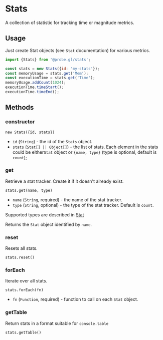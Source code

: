 # Stats

A collection of statistic for tracking time or magnitude metrics.

## Usage

Just create Stat objects (see `Stat` documentation) for various metrics.

```js
import {Stats} from '@probe.gl/stats';

const stats = new Stats({id: 'my-stats'});
const memoryUsage = stats.get('Mem');
const executionTime = stats.get('Time');
memoryUsage.addCount(1024);
executionTime.timeStart();
executionTime.timeEnd();
```

## Methods

### constructor

`new Stats({id, stats})`

* `id` (`String`) - the id of the `Stats` object.
* `stats` (`Stat[] || Object[]`) - the list of stats. Each element in the stats could be either`Stat` object or `{name, type}` (type is optional, default is `count`);


### get

Retrieve a stat tracker. Create it if it doesn't already exist.

`stats.get(name, type)`

* `name` (`String`, required) - the name of the stat tracker.
* `type` (`String`, optional) - the type of the stat tracker. Default is `count`.

Supported types are described in [Stat](/docs/modules/stat/stat)

Returns the `Stat` object identified by `name`.


### reset

Resets all stats.

`stats.reset()`


### forEach

Iterate over all stats.

`stats.forEach(fn)`

* `fn` (`Function`, required) - function to call on each `Stat` object.

### getTable

Return stats in a format suitable for `console.table`

`stats.getTable()`
